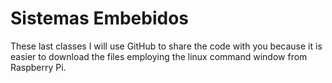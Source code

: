 # Sistemas Embebidos
 
These last classes I will use GitHub to share the code with you because it is easier to download the files employing the linux command window from Raspberry Pi.

